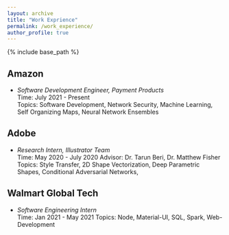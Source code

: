 ```yaml
---
layout: archive
title: "Work Exprience"
permalink: /work_experience/
author_profile: true
---
```



{% include base_path %}

<!--
{% for post in site.work_experience reversed %}
  {% include archive-single.html %}
{% endfor %}
-->

## Amazon
* *Software Development Engineer, Payment Products* <br/>
Time: July 2021 - Present   
Topics: Software Development, Network Security, Machine Learning, Self Organizing Maps, Neural Network Ensembles <br/>

## Adobe
* *Research Intern, Illustrator Team* <br/>
Time: May 2020 - July 2020
Advisor: Dr. Tarun Beri, Dr. Matthew Fisher 
Topics: Style Transfer, 2D Shape Vectorization, Deep Parametric Shapes, Conditional Adversarial Networks,

## Walmart Global Tech
* *Software Engineering Intern*  <br/>
Time: Jan 2021 - May 2021
Topics: Node, Material-UI, SQL, Spark, Web-Development

